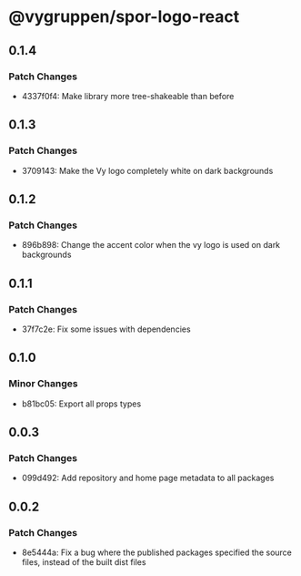# @vygruppen/spor-logo-react

## 0.1.4

### Patch Changes

- 4337f0f4: Make library more tree-shakeable than before

## 0.1.3

### Patch Changes

- 3709143: Make the Vy logo completely white on dark backgrounds

## 0.1.2

### Patch Changes

- 896b898: Change the accent color when the vy logo is used on dark backgrounds

## 0.1.1

### Patch Changes

- 37f7c2e: Fix some issues with dependencies

## 0.1.0

### Minor Changes

- b81bc05: Export all props types

## 0.0.3

### Patch Changes

- 099d492: Add repository and home page metadata to all packages

## 0.0.2

### Patch Changes

- 8e5444a: Fix a bug where the published packages specified the source files, instead of the built dist files
